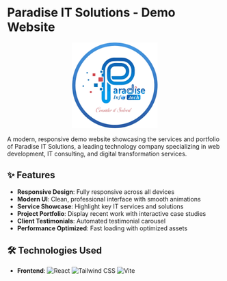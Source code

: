 # Paradise IT Solutions - Demo Website

<div align="center">
  <img src="https://github.com/sampanna17/InfroTechWeb/raw/main/public/CompanyLogo.png" alt="ParadiseInfo Logo" width="200">
</div>

A modern, responsive demo website showcasing the services and portfolio of Paradise IT Solutions, a leading technology company specializing in web development, IT consulting, and digital transformation services.

## ✨ Features

- **Responsive Design**: Fully responsive across all devices
- **Modern UI**: Clean, professional interface with smooth animations
- **Service Showcase**: Highlight key IT services and solutions
- **Project Portfolio**: Display recent work with interactive case studies
- **Client Testimonials**: Automated testimonial carousel
- **Performance Optimized**: Fast loading with optimized assets

## 🛠 Technologies Used

- **Frontend**: 
  ![React](https://img.shields.io/badge/React-20232A?style=for-the-badge&logo=react&logoColor=61DAFB)
  ![Tailwind CSS](https://img.shields.io/badge/Tailwind_CSS-38B2AC?style=for-the-badge&logo=tailwind-css&logoColor=white)
  ![Vite](https://img.shields.io/badge/Vite-B73BFE?style=for-the-badge&logo=vite&logoColor=FFD62E)



